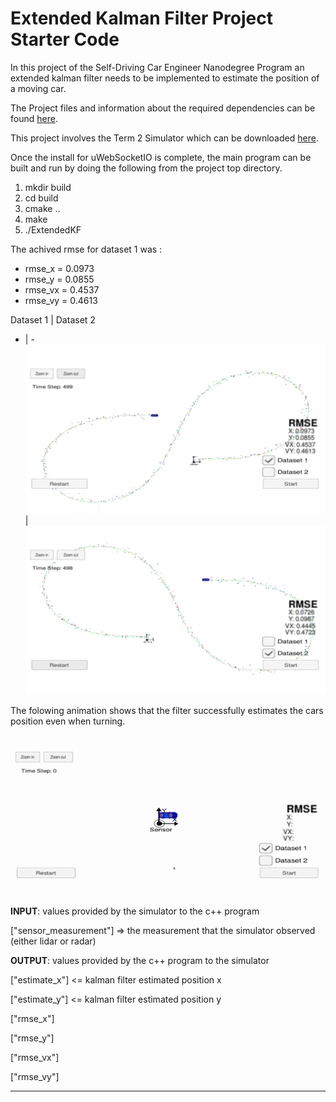 # Extended Kalman Filter Project Starter Code
In this project of the Self-Driving Car Engineer Nanodegree Program
an extended kalman filter needs to be implemented to estimate the position of a moving car.

The Project files and information about the required dependencies can be found [here](https://github.com/udacity/CarND-Extended-Kalman-Filter-Project).

This project involves the Term 2 Simulator which can be downloaded [here](https://github.com/udacity/self-driving-car-sim/releases).


Once the install for uWebSocketIO is complete, the main program can be built and run by doing the following from the project top directory.

1. mkdir build
2. cd build
3. cmake ..
4. make
5. ./ExtendedKF


The achived rmse for dataset 1 was :

* rmse_x = 0.0973
* rmse_y = 0.0855
* rmse_vx = 0.4537
* rmse_vy = 0.4613


Dataset 1 | Dataset 2
- | - 
![alt](Docs/demo.png) | ![alt](Docs/demo2.png)

The folowing animation shows that the filter successfully estimates the cars position even when turning.
![alt](Docs/EKF_demo.gif)
**INPUT**: values provided by the simulator to the c++ program

["sensor_measurement"] => the measurement that the simulator observed (either lidar or radar)


**OUTPUT**: values provided by the c++ program to the simulator

["estimate_x"] <= kalman filter estimated position x

["estimate_y"] <= kalman filter estimated position y

["rmse_x"]

["rmse_y"]

["rmse_vx"]

["rmse_vy"]

---
